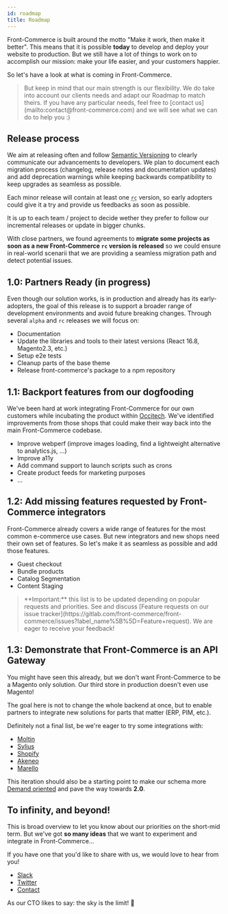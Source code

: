 ```yaml
---
id: roadmap
title: Roadmap
---
```


Front-Commerce is built around the motto "Make it work, then make it better". This means that it is possible **today** to develop and deploy your website to production. But we still have a lot of things to work on to accomplish our mission: make your life easier, and your customers happier.

So let's have a look at what is coming in Front-Commerce.

<blockquote class="note">
But keep in mind that our main strength is our flexibility. We do take into account our clients needs and adapt our Roadmap to match theirs. If you have any particular needs, feel free to [contact us](mailto:contact@front-commerce.com) and we will see what we can do to help you :)
</blockquote>

## Release process

We aim at releasing often and follow [Semantic Versioning](https://semver.org) to clearly communicate our advancements to developers. We plan to document each migration process (changelog, release notes and documentation updates) and add deprecation warnings while keeping backwards compatibility to keep upgrades as seamless as possible.

Each minor release will contain at least one <abbr title="release candidate">`rc`</abbr> version, so early adopters could give it a try and provide us feedbacks as soon as possible.

It is up to each team / project to decide wether they prefer to follow our incremental releases or update in bigger chunks.

With close partners, we found agreements to **migrate some projects as soon as a new Front-Commerce `rc` version is released** so we could ensure in real-world scenarii that we are providing a seamless migration path and detect potential issues.

## 1.0: Partners Ready (in progress)

Even though our solution works, is in production and already has its early-adopters, the goal of this release is to support a broader range of development environments and avoid future breaking changes.
Through several `alpha` and `rc` releases we will focus on:

* Documentation
* Update the libraries and tools to their latest versions (React 16.8, Magento2.3, etc.)
* Setup e2e tests
* Cleanup parts of the base theme
* Release front-commerce's package to a npm repository

## 1.1: Backport features from our dogfooding

We've been hard at work integrating Front-Commerce for our own customers while incubating the product within [Occitech](https://www.occitech.fr). We've identified improvements from those shops that could make their way back into the main Front-Commerce codebase.

* Improve webperf (improve images loading, find a lightweight alternative to analytics.js, ...)
* Improve a11y
* Add command support to launch scripts such as crons
* Create product feeds for marketing purposes
* ...

## 1.2: Add missing features requested by Front-Commerce integrators

Front-Commerce already covers a wide range of features for the most common e-commerce use cases. But new integrators and new shops need their own set of features. So let's make it as seamless as possible and add those features.

* Guest checkout
* Bundle products
* Catalog Segmentation
* Content Staging

<blockquote class="note">
**Important:** this list is to be updated depending on popular requests and priorities.
See and discuss [Feature requests on our issue tracker](https://gitlab.com/front-commerce/front-commerce/issues?label_name%5B%5D=Feature+request). We are eager to receive your feedback!
</blockquote>

## 1.3: Demonstrate that Front-Commerce is an API Gateway

You might have seen this already, but we don't want Front-Commerce to be a Magento only solution. Our third store in production doesn't even use Magento!

The goal here is not to change the whole backend at once, but to enable partners to integrate new solutions for parts that matter (ERP, PIM, etc.).

Definitely not a final list, be we're eager to try some integrations with:

* [Moltin](https://moltin.com/)
* [Sylius](https://sylius.com/)
* [Shopify](https://www.shopify.com/)
* [Akeneo](https://www.akeneo.com/)
* [Marello](https://www.marello.com/)

This iteration should also be a starting point to make our schema more [Demand oriented](https://principledgraphql.com/agility#4-abstract-demand-oriented-schema) and pave the way towards **2.0**.

## To infinity, and beyond!

This is broad overview to let you know about our priorities on the short-mid term. But we've got **so many ideas** that we want to experiment and integrate in Front-Commerce...

If you have one that you'd like to share with us, we would love to hear from you!

* [Slack](https://join.slack.com/t/front-commerce/shared_invite/enQtMzI2OTEyMDYzOTkxLWY0Y2JjYmRmNGQ2MWM1NzQyMjQwNzlmYzJmYzgzNTIwYzQ3MDVkMWZiYmYwNWFhODhmYWM5OTI4YjdiZDJkY2Q)
* [Twitter](https://twitter.com/Front_Commerce)
* [Contact](mailto:contact@front-commerce.com)

As our CTO likes to say: the sky is the limit! 🌈